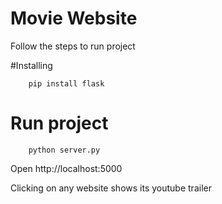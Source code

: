 # Movie Website

Follow the steps to run project

#Installing
```
    pip install flask
```

# Run project
```
    python server.py
```

Open http://localhost:5000

Clicking on any website shows its youtube trailer